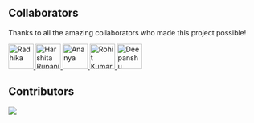 ## Collaborators

Thanks to all the amazing collaborators who made this project possible!

<p>
  <a href="https://github.com/radhikaa027">
    <img src="https://avatars.githubusercontent.com/u/69537284?v=4" width="50" height="50" style="border-radius: 100;" alt="Radhika" />
  </a>
  <a href="https://github.com/Harshita-Rupani29">
    <img src="https://avatars.githubusercontent.com/u/134504158?v=4" width="50" height="50" style="border-radius: 100;" alt="Harshita Rupani" />
  </a>
  <a href="https://github.com/ananya1510">
    <img src="https://avatars.githubusercontent.com/u/134388191?v=4" width="50" height="50" style="border-radius: 100;" alt="Ananya" />
  </a>
  <a href="https://github.com/rohit-kumar26">
    <img src="https://avatars.githubusercontent.com/u/87517223?v=4" width="50" height="50" style="border-radius: 100;" alt="Rohit Kumar" />
  </a>
  <a href="https://github.com/deepanshu-agg">
    <img src="https://avatars.githubusercontent.com/u/133574153?v=4" width="50" height="50" style="border-radius: 100;" alt="Deepanshu Aggarwal" />
  </a>
</p>


## Contributors


<a href="https://github.com/JatinPhogat/Smart-India-Hackathon-2024-Project/graphs/contributors">
  <img src="https://contrib.rocks/image?repo=JatinPhogat/Smart-India-Hackathon-2024-Project" />
</a>
